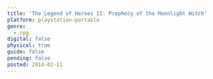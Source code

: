 ```yaml
---
title: 'The Legend of Heroes II: Prophecy of the Moonlight Witch'
platform: playstation-portable
genre:
  - rpg
digital: false
physical: true
guide: false
pending: false
posted: 2014-02-11
---
```

